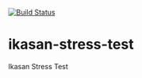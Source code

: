 [![Build Status](https://travis-ci.org/ikasanEIP/ikasan-stress-test.svg?branch=master)](https://travis-ci.org/ikasanEIP/ikasan-stress-test)

# ikasan-stress-test
Ikasan Stress Test
